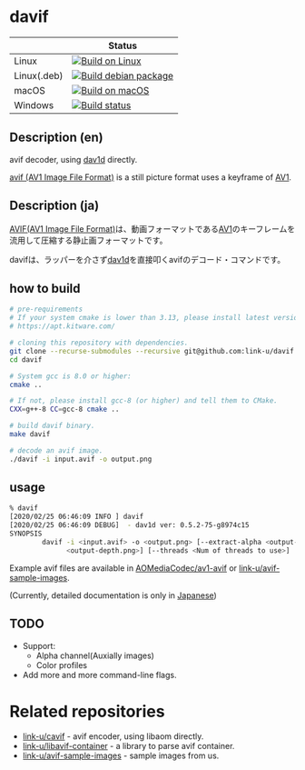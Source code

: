 # davif

| | Status |
|--|---|
| Linux   | [![Build on Linux](https://github.com/link-u/davif/workflows/Build%20on%20Linux/badge.svg)](https://github.com/link-u/davif/actions?query=workflow%3A%22Build+on+Linux%22) |
| Linux(.deb) | [![Build debian package](https://github.com/link-u/davif/workflows/Build%20debian%20package/badge.svg)](https://github.com/link-u/davif/actions?query=workflow%3A%22Build+debian+package%22) |
| macOS   | [![Build on macOS](https://github.com/link-u/davif/workflows/Build%20on%20macOS/badge.svg)](https://github.com/link-u/davif/actions?query=workflow%3A%22Build+on+macOS%22) |
| Windows | [![Build status](https://ci.appveyor.com/api/projects/status/hce7v0tol7mim6dx?svg=true)](https://ci.appveyor.com/project/ledyba-z/davif) |

## Description (en)

avif decoder, using [dav1d](https://code.videolan.org/videolan/dav1d) directly.

[avif (AV1 Image File Format)](https://aomediacodec.github.io/av1-avif/) is a still picture format uses a keyframe of [AV1](https://aomediacodec.github.io/av1-spec/av1-spec.pdf).

## Description (ja)

[AVIF(AV1 Image File Format)]((https://aomediacodec.github.io/av1-avif/))は、動画フォーマットである[AV1](https://aomediacodec.github.io/av1-spec/av1-spec.pdf)のキーフレームを流用して圧縮する静止画フォーマットです。

davifは、ラッパーを介さず[dav1d](https://code.videolan.org/videolan/dav1d)を直接叩くavifのデコード・コマンドです。

## how to build

```bash
# pre-requirements
# If your system cmake is lower than 3.13, please install latest version:
# https://apt.kitware.com/

# cloning this repository with dependencies.
git clone --recurse-submodules --recursive git@github.com:link-u/davif.git
cd davif

# System gcc is 8.0 or higher:
cmake ..

# If not, please install gcc-8 (or higher) and tell them to CMake.
CXX=g++-8 CC=gcc-8 cmake ..

# build davif binary.
make davif

# decode an avif image.
./davif -i input.avif -o output.png
```

## usage

```bash
% davif
[2020/02/25 06:46:09 INFO ] davif
[2020/02/25 06:46:09 DEBUG]  - dav1d ver: 0.5.2-75-g8974c15
SYNOPSIS
        davif -i <input.avif> -o <output.png> [--extract-alpha <output-alpha.png>] [--extract-depth
              <output-depth.png>] [--threads <Num of threads to use>]
```

Example avif files are available in [AOMediaCodec/av1-avif](https://github.com/AOMediaCodec/av1-avif/tree/master/testFiles) or [link-u/avif-sample-images](https://github.com/link-u/avif-sample-images).

(Currently, detailed documentation is only in [Japanese](./doc/ja_JP/README.md))

## TODO

 - Support:
   - Alpha channel(Auxially images)
   - Color profiles
 - Add more and more command-line flags.

# Related repositories

 - [link-u/cavif](https://github.com/link-u/cavif) - avif encoder, using libaom directly.
 - [link-u/libavif-container](https://github.com/link-u/libavif-container) - a library to parse avif container.
 - [link-u/avif-sample-images](https://github.com/link-u/avif-sample-images) - sample images from us.
